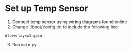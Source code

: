 # Set up Temp Sensor
1. Connect temp sensor using wiring diagrams found online
2. Change `/boot/config.txt to include the following line:
```
dtoverlay=w1-gpio
```
3. Run `main.py`